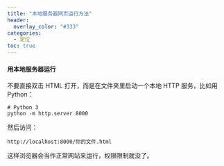 ```yaml
---
title: "本地服务器网页运行方法"
header:
  overlay_color: "#333"
categories: 
  - 定位
toc: true
---
```




#### 用本地服务器运行

不要直接双击 HTML 打开，而是在文件夹里启动一个本地 HTTP 服务，比如用 Python：

```
# Python 3
python -m http.server 8000
```

然后访问：

```
http://localhost:8000/你的文件.html
```

这样浏览器会当作正常网站来运行，权限限制就没了。